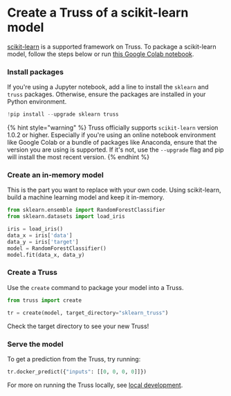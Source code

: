 # Create a Truss of a scikit-learn model

[scikit-learn](https://scikit-learn.org/stable/) is a supported framework on Truss. To package a scikit-learn model, follow the steps below or run [this Google Colab notebook](https://colab.research.google.com/github/basetenlabs/truss/blob/main/docs/notebooks/sklearn_example.ipynb).

### Install packages

If you're using a Jupyter notebook, add a line to install the `sklearn` and `truss` packages. Otherwise, ensure the packages are installed in your Python environment.

```python
!pip install --upgrade sklearn truss
```
{% hint style="warning" %}
Truss officially supports `scikit-learn` version 1.0.2 or higher. Especially if you're using an online notebook environment like Google Colab or a bundle of packages like Anaconda, ensure that the version you are using is supported. If it's not, use the `--upgrade` flag and pip will install the most recent version.
{% endhint %}

### Create an in-memory model

This is the part you want to replace with your own code. Using scikit-learn, build a machine learning model and keep it in-memory.

```python
from sklearn.ensemble import RandomForestClassifier
from sklearn.datasets import load_iris

iris = load_iris()
data_x = iris['data']
data_y = iris['target']
model = RandomForestClassifier()
model.fit(data_x, data_y)
```

### Create a Truss

Use the `create` command to package your model into a Truss.

```python
from truss import create

tr = create(model, target_directory="sklearn_truss")
```

Check the target directory to see your new Truss!

### Serve the model

To get a prediction from the Truss, try running:

```python
tr.docker_predict({"inputs": [[0, 0, 0, 0]]})
```

For more on running the Truss locally, see [local development](../develop/localhost.md).
